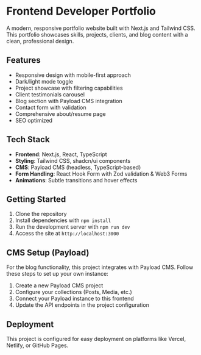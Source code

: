 # Frontend Developer Portfolio

A modern, responsive portfolio website built with Next.js and Tailwind CSS. This portfolio showcases skills, projects, clients, and blog content with a clean, professional design.

## Features

- Responsive design with mobile-first approach
- Dark/light mode toggle
- Project showcase with filtering capabilities
- Client testimonials carousel
- Blog section with Payload CMS integration
- Contact form with validation
- Comprehensive about/resume page
- SEO optimized

## Tech Stack

- **Frontend**: Next.js, React, TypeScript
- **Styling**: Tailwind CSS, shadcn/ui components
- **CMS**: Payload CMS (headless, TypeScript-based)
- **Form Handling**: React Hook Form with Zod validation & Web3 Forms
- **Animations**: Subtle transitions and hover effects

## Getting Started

1. Clone the repository
2. Install dependencies with `npm install`
3. Run the development server with `npm run dev`
4. Access the site at `http://localhost:3000`

## CMS Setup (Payload)

For the blog functionality, this project integrates with Payload CMS. Follow these steps to set up your own instance:

1. Create a new Payload CMS project
2. Configure your collections (Posts, Media, etc.)
3. Connect your Payload instance to this frontend
4. Update the API endpoints in the project configuration

## Deployment

This project is configured for easy deployment on platforms like Vercel, Netlify, or GitHub Pages.
